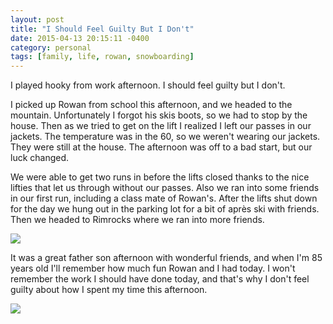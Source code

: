 ```yaml
---
layout: post
title: "I Should Feel Guilty But I Don't"
date: 2015-04-13 20:15:11 -0400
category: personal
tags: [family, life, rowan, snowboarding]
---
```

I played hooky from work afternoon. I should feel guilty but I don't. 

I picked up Rowan from school this afternoon, and we headed to the mountain. Unfortunately I forgot his skis boots, so we had to stop by the house. Then as we tried to get on the lift I realized I left our passes in our jackets. The temperature was in the 60, so we weren't wearing our jackets. They were still at the house. The afternoon was off to a bad start, but our luck changed. 

We were able to get two runs in before the lifts closed thanks to the nice lifties that let us through without our passes. Also we ran into some friends in our first run, including a class mate of Rowan's. After the lifts shut down for the day we hung out in the parking lot for a bit of après ski with friends. Then we headed to Rimrocks where we ran into more friends. 

![][1]

It was a great father son afternoon with wonderful friends, and when I'm 85 years old I'll remember how much fun Rowan and I had today. I won't remember the work I should have done today, and that's why I don't feel guilty about how I spent my time this afternoon.

![][2]

[1]: https://farm9.staticflickr.com/8776/16952950809_f0103c0255_z.jpg
[2]: https://farm9.staticflickr.com/8722/16951598160_95cb6df7cc_z.jpg

